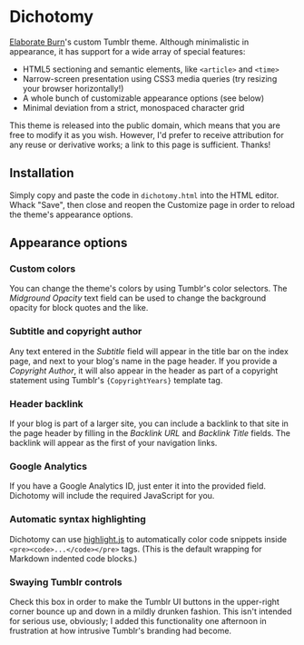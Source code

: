 # Dichotomy

[Elaborate Burn](http://blog.room208.org/)'s custom Tumblr theme.
Although minimalistic in appearance, it has support for a wide array of special features:

* HTML5 sectioning and semantic elements, like `<article>` and `<time>`
* Narrow-screen presentation using CSS3 media queries (try resizing your browser horizontally!)
* A whole bunch of customizable appearance options (see below)
* Minimal deviation from a strict, monospaced character grid

This theme is released into the public domain, which means that you are free to modify it as you wish.
However, I'd prefer to receive attribution for any reuse or derivative works; a link to this page is sufficient.
Thanks!


## Installation

Simply copy and paste the code in `dichotomy.html` into the HTML editor.
Whack "Save", then close and reopen the Customize page in order to reload the theme's appearance options.


## Appearance options

### Custom colors

You can change the theme's colors by using Tumblr's color selectors.
The *Midground Opacity* text field can be used to change the background opacity for block quotes and the like.

### Subtitle and copyright author

Any text entered in the *Subtitle* field will appear in the title bar on the index page, and next to your blog's name in the page header.
If you provide a *Copyright Author*, it will also appear in the header as part of a copyright statement using Tumblr's `{CopyrightYears}` template tag.

### Header backlink

If your blog is part of a larger site, you can include a backlink to that site in the page header by filling in the *Backlink URL* and *Backlink Title* fields.
The backlink will appear as the first of your navigation links.

### Google Analytics

If you have a Google Analytics ID, just enter it into the provided field.
Dichotomy will include the required JavaScript for you.

### Automatic syntax highlighting

Dichotomy can use [highlight.js](http://softwaremaniacs.org/soft/highlight/en/) to automatically color code snippets inside `<pre><code>...</code></pre>` tags.
(This is the default wrapping for Markdown indented code blocks.)

### Swaying Tumblr controls

Check this box in order to make the Tumblr UI buttons in the upper-right corner bounce up and down in a mildly drunken fashion.
This isn't intended for serious use, obviously;
I added this functionality one afternoon in frustration at how intrusive Tumblr's branding had become.
